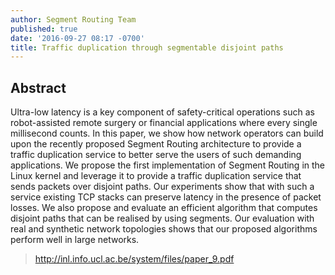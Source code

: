 ```yaml
---
author: Segment Routing Team
published: true
date: '2016-09-27 08:17 -0700'
title: Traffic duplication through segmentable disjoint paths
---
```


## Abstract

Ultra-low latency is a key component of safety-critical operations such as robot-assisted remote surgery or financial applications where every single millisecond counts. In this paper, we show how network operators can build upon the recently proposed Segment Routing architecture to provide a traffic duplication service to better serve the users of such demanding applications. We propose the first implementation of Segment Routing in the Linux kernel and leverage it to provide a traffic duplication service that sends packets over disjoint paths. Our experiments show that with such a service existing TCP stacks can preserve latency in the presence of packet losses. We also propose and evaluate an efficient algorithm that computes disjoint paths that can be realised by using segments. Our evaluation with real and synthetic network topologies shows that our proposed algorithms perform well in large networks.


><http://inl.info.ucl.ac.be/system/files/paper_9.pdf>